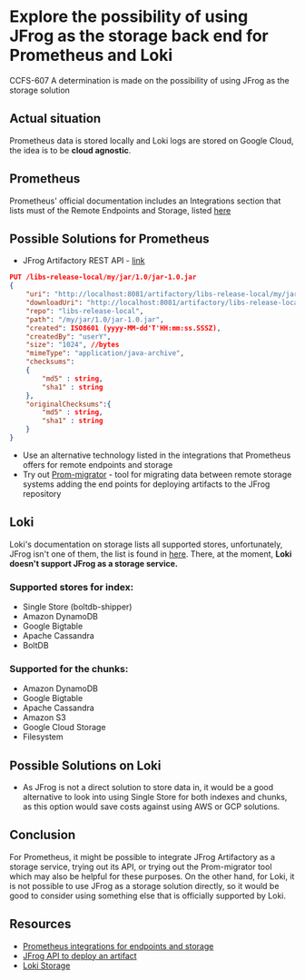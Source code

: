 # Explore the possibility of using JFrog as the storage back end for Prometheus and Loki

CCFS-607 A determination is made on the possibility of using JFrog as the storage solution

## Actual situation
Prometheus data is stored locally and Loki logs are stored on Google Cloud, the idea is to be **cloud agnostic**.

## Prometheus
Prometheus' official documentation includes an Integrations section that lists must of the Remote Endpoints and Storage, listed [here](https://prometheus.io/docs/operating/integrations/#remote-endpoints-and-storage)

## Possible Solutions for Prometheus
* JFrog Artifactory REST API - [link](https://www.jfrog.com/confluence/display/JFROG/Artifactory+REST+API#ArtifactoryRESTAPI-DeployArtifact)

```json
PUT /libs-release-local/my/jar/1.0/jar-1.0.jar
{
    "uri": "http://localhost:8081/artifactory/libs-release-local/my/jar/1.0/jar-1.0.jar",
    "downloadUri": "http://localhost:8081/artifactory/libs-release-local/my/jar/1.0/jar-1.0.jar",
    "repo": "libs-release-local",
    "path": "/my/jar/1.0/jar-1.0.jar",
    "created": ISO8601 (yyyy-MM-dd'T'HH:mm:ss.SSSZ),
    "createdBy": "userY",
    "size": "1024", //bytes
    "mimeType": "application/java-archive",
    "checksums":
    {
        "md5" : string,
        "sha1" : string
    },
    "originalChecksums":{
        "md5" : string,
        "sha1" : string
    }
}
```
* Use an alternative technology listed in the integrations that Prometheus offers for remote endpoints and storage
* Try out [Prom-migrator](https://github.com/timescale/promscale/tree/master/cmd/prom-migrator) - tool for migrating data between remote storage systems adding the end points for deploying artifacts to the JFrog repository

## Loki
Loki's documentation on storage lists all supported stores, unfortunately, JFrog isn't one of them, the list is found in [here](https://grafana.com/docs/loki/latest/operations/storage/). There, at the moment, **Loki doesn't support JFrog as a storage service.**

### Supported stores for index:
* Single Store (boltdb-shipper)
* Amazon DynamoDB
* Google Bigtable
* Apache Cassandra
* BoltDB

### Supported for the chunks:
* Amazon DynamoDB
* Google Bigtable
* Apache Cassandra
* Amazon S3
* Google Cloud Storage
* Filesystem

## Possible Solutions on Loki
* As JFrog is not a direct solution to store data in, it would be a good alternative to look into using Single Store for both indexes and chunks, as this option would save costs against using AWS or GCP solutions. 

## Conclusion
For Prometheus, it might be possible to integrate JFrog Artifactory as a storage service, trying out its API, or trying out the Prom-migrator tool which may also be helpful for these purposes. On the other hand, for Loki, it is not possible to use JFrog as a storage solution directly, so it would be good to consider using something else that is officially supported by Loki.

## Resources
* [Prometheus integrations for endpoints and storage](https://prometheus.io/docs/operating/integrations/#remote-endpoints-and-storage)
* [JFrog API to deploy an artifact](https://www.jfrog.com/confluence/display/JFROG/Artifactory+REST+API#ArtifactoryRESTAPI-DeployArtifact)
* [Loki Storage](https://grafana.com/docs/loki/latest/operations/storage/)

